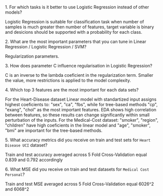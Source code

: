 1\. For which tasks is it better to use Logistic Regression instead of other models?  

Logistic Regression is suitable for classification task when number of samples is much greater then number of features, target variable is binary and desicions should be supported with a probability for each class.  

2\. What are the most important parameters that you can tune in Linear Regression / Logistic Regression / SVM?  

Regularization parameters.     

3\. How does parameter C influence regularisation in Logistic Regression?  

C is an inverse to the lambda coeficient in the regularization term. Smaller the value, more restrictions is applied to the model complexity.  

4\. Which top 3 features are the most important for each data sets?  
   
For the Heart-Disease dataset Linear model with standartized input assigns highest coeficients to: "sex", "ca", "fbs", while for tree-based methods "cp", "exang", "chol" as the most important features. EDA shows high correlation between features, so these results can change significantly within small perturbation of the inputs. For the Medical-Cost dataset: "smoker", "region", "children" have high coeficients in the linear model and "age", "smoker", "bmi" are important for the tree-based methods.  
    
5\. What accuracy metrics did you receive on train and test sets for `Heart Disease UCI` dataset?  
    
Train and test accuracy averaged across 5 Fold Cross-Validation equal 0.839 and 0.792 accordingly  
 
6\. What MSE did you receive on train and test datasets for `Medical Cost Personal`?  
    
Train and test MSE averaged across 5 Fold Cross-Validation equal 6026^2 and 6068^2
